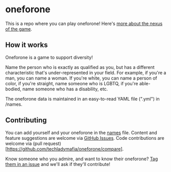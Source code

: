 oneforone
=========

This is a repo where you can play oneforone! Here's [more about the nexus of the game](http://www.forbes.com/sites/deannazandt/2012/07/09/a-challenge-to-digital-influencers-join-the-one4one-game/).


How it works
---
Oneforone is a game to support diversity! 

Name the person who is exactly as qualified as you, but has a different characteristic that's under-represented in your field. For example, if you're a man, you can name a woman. If you're white, you can name a person of color, if you're straight, name someone who is LGBTQ, if you're able-bodied, name someone who has a disability, etc. 

The oneforone data is maintained in an easy-to-read YAML file (".yml") in /names.


Contributing
---
You can add yourself and your oneforone in the [names](https://github.com/techladymafia/oneforone/blob/master/names.yml) file. Content and feature suggestions are welcome via [GitHub Issues](https://github.com/techladymafia/oneforone/issues/new). Code contributions are welcome via (pull request)[https://github.com/techladymafia/oneforone/compare].

Know someone who you admire, and want to know their oneforone? [Tag them in an issue](https://github.com/techladymafia/oneforone/issues/new) and we'll ask if they'll contribute!
